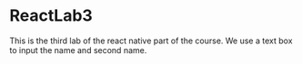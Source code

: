 # ReactLab3
This is the third lab of the react native part of the course. We use a text box to input the name and second name.
